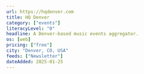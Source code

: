 ```yaml
---
url: https://hqdenver.com
title: HQ Denver
category: ["events"]
literacyLevel: "0"
headline: A Denver-based music events aggregator.
os: [web]
pricing: ["free"]
city: "Denver, CO, USA"
feeds: ["Newsletter"]
dateAdded: 2025-01-25
---
```


